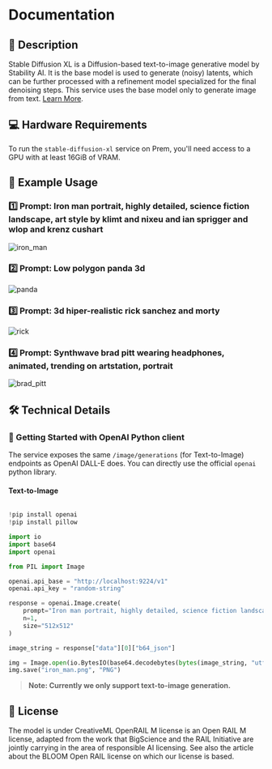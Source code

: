 # Documentation

## 📌 Description

Stable Diffusion XL is a Diffusion-based text-to-image generative model by Stability AI. It is the base model is used to generate (noisy) latents, which can be further processed with a refinement model specialized for the final denoising steps. This service uses the base model only to generate image from text. <a href='https://huggingface.co/stabilityai/stable-diffusion-xl-base-1.0' target='_blank'>Learn More</a>.

## 💻 Hardware Requirements

To run the `stable-diffusion-xl` service on Prem, you'll need access to a GPU with at least 16GiB of VRAM.

## 📒 Example Usage

### 1️⃣ Prompt: Iron man portrait, highly detailed, science fiction landscape, art style by klimt and nixeu and ian sprigger and wlop and krenz cushart
![iron_man](https://github.com/premAI-io/prem-registry/assets/35634788/755f6d9e-b13d-4e1a-bc9d-571e1b6e2490)


### 2️⃣ Prompt: Low polygon panda 3d
![panda](https://github.com/premAI-io/prem-registry/assets/35634788/a8ef471b-dbb4-4dde-869d-80fa48d4bd48)


### 3️⃣ Prompt: 3d hiper-realistic rick sanchez and morty
![rick](https://github.com/premAI-io/prem-registry/assets/35634788/b2abbf8d-39e7-4337-8e30-71d3701c4295)



### 4️⃣ Prompt: Synthwave brad pitt wearing headphones, animated, trending on artstation, portrait
![brad_pitt](https://github.com/premAI-io/prem-registry/assets/35634788/d6f80543-9729-4090-82d6-4fea1d9ea608)




## 🛠️ Technical Details

### 🚀 Getting Started with OpenAI Python client

The service exposes the same `/image/generations` (for Text-to-Image) endpoints as OpenAI DALL-E does. You can directly use the official `openai` python library.

#### Text-to-Image

```python

!pip install openai
!pip install pillow

import io
import base64
import openai

from PIL import Image

openai.api_base = "http://localhost:9224/v1"
openai.api_key = "random-string"

response = openai.Image.create(
    prompt="Iron man portrait, highly detailed, science fiction landscape, art style by klimt and nixeu and ian sprigger and wlop and krenz cushart",
    n=1,
    size="512x512"
)

image_string = response["data"][0]["b64_json"]

img = Image.open(io.BytesIO(base64.decodebytes(bytes(image_string, "utf-8"))))
img.save("iron_man.png", "PNG")

```

> **Note: Currently we only support text-to-image generation.**

## 📜 License

The model is under CreativeML OpenRAIL M license is an Open RAIL M license, adapted from the work that BigScience and the RAIL Initiative are jointly carrying in the area of responsible AI licensing. See also the article about the BLOOM Open RAIL license on which our license is based.
